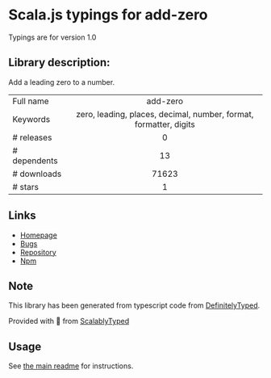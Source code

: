 
# Scala.js typings for add-zero

Typings are for version 1.0

## Library description:
Add a leading zero to a number.

|                    |                 |
| ------------------ | :-------------: |
| Full name          | add-zero |
| Keywords           | zero, leading, places, decimal, number, format, formatter, digits |
| # releases         | 0 |
| # dependents       | 13 |
| # downloads        | 71623 |
| # stars            | 1 |

## Links
- [Homepage](https://github.com/rafaelrinaldi/add-zero#readme)
- [Bugs](https://github.com/rafaelrinaldi/add-zero/issues)
- [Repository](https://github.com/rafaelrinaldi/add-zero)
- [Npm](https://www.npmjs.com/package/add-zero)
    


## Note
This library has been generated from typescript code from [DefinitelyTyped](https://definitelytyped.org).

Provided with :purple_heart: from [ScalablyTyped](https://github.com/oyvindberg/ScalablyTyped)

## Usage
See [the main readme](../../readme.md) for instructions.


